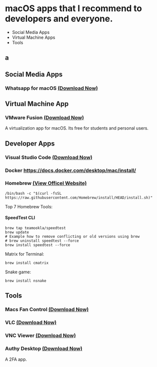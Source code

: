 # macOS apps that I recommend to developers and everyone.

+ Social Media Apps
+ Virtual Machine Apps
+ Tools

## a

## Social Media Apps
### Whatsapp for macOS [(Download Now)](https://www.whatsapp.com/download?lang=en)

### 

## Virtual Machine App

### VMware Fusion [(Download Now)](https://www.vmware.com/products/fusion.html)
A virtualization app for macOS. Its free for students and personal users.

## Developer Apps

### Visual Studio Code [(Download Now)](https://code.visualstudio.com)

### Docker https://docs.docker.com/desktop/mac/install/

### Homebrew [(View Officel Website)](https://brew.sh)

    /bin/bash -c "$(curl -fsSL https://raw.githubusercontent.com/Homebrew/install/HEAD/install.sh)"

Top 7 Homebrew Tools:

#### SpeedTest CLI
    brew tap teamookla/speedtest
    brew update
    # Example how to remove conflicting or old versions using brew
    # brew uninstall speedtest --force
    brew install speedtest --force

Matrix for Terminal:

    brew install cmatrix

Snake game:

    brew install nsnake


## Tools

### Macs Fan Control [(Download Now)](https://crystalidea.com/macs-fan-control/download)

### VLC [(Download Now)](https://www.videolan.org)

### VNC Viewer [(Download Now)](https://www.realvnc.com/en/connect/download/viewer/)

### Authy Desktop [(Download Now)]()
A 2FA app.
